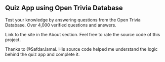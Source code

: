 ## Quiz App using Open Trivia Database

Test your knowledge by answering questions from the Open Trivia Database. Over 4,000 verified questions and answers.

Link to the site in the About section.
Feel free to rate the source code of this project.

Thanks to @SafdarJamal. His source code helped me understand the logic behind the quiz app and complete it.
